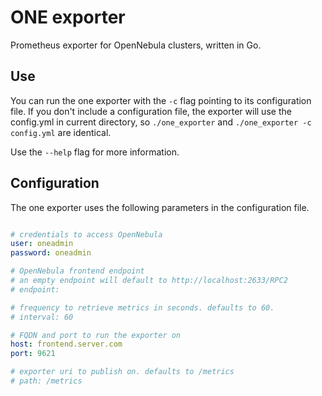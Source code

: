 # ONE exporter

Prometheus exporter for OpenNebula clusters, written in Go.


## Use

You can run the one exporter with the `-c` flag pointing to its configuration file. If you don't include a configuration file, the exporter will use the config.yml in current directory, so `./one_exporter` and `./one_exporter -c config.yml` are identical.

Use the `--help` flag for more information.


## Configuration

The one exporter uses the following parameters in the configuration file.

```yaml

# credentials to access OpenNebula
user: oneadmin
password: oneadmin

# OpenNebula frontend endpoint
# an empty endpoint will default to http://localhost:2633/RPC2
# endpoint:

# frequency to retrieve metrics in seconds. defaults to 60.
# interval: 60

# FQDN and port to run the exporter on
host: frontend.server.com
port: 9621

# exporter uri to publish on. defaults to /metrics
# path: /metrics

```
